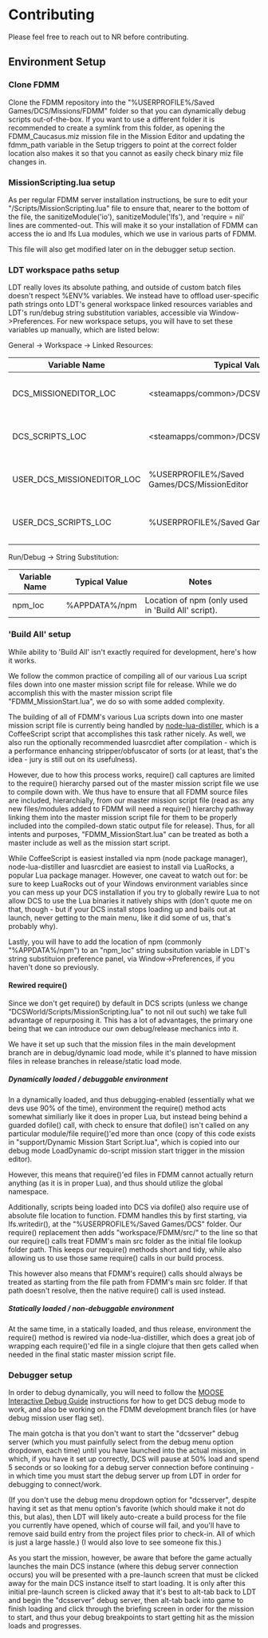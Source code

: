 # Contributing

Please feel free to reach out to NR before contributing.

## Environment Setup

### Clone FDMM

Clone the FDMM repository into the "%USERPROFILE%/Saved Games/DCS/Missions/FDMM" folder so that you can dynamically debug scripts out-of-the-box. If you want to use a different folder it is recommended to create a symlink from this folder, as opening the FDMM_Caucasus.miz mission file in the Mission Editor and updating the fdmm_path variable in the Setup triggers to point at the correct folder location also makes it so that you cannot as easily check binary miz file changes in.

### MissionScripting.lua setup

As per regular FDMM server installation instructions, be sure to edit your "<DCSWorldMainFolder>/Scripts/MissionScripting.lua" file to ensure that, nearer to the bottom of the file, the sanitizeModule('io'), sanitizeModule('lfs'), and 'require = nil' lines are commented-out. This will make it so your installation of FDMM can access the io and lfs Lua modules, which we use in various parts of FDMM.

This file will also get modified later on in the debugger setup section.

### LDT workspace paths setup

LDT really loves its absolute pathing, and outside of custom batch files doesn't respect %ENV% variables. We instead have to offload user-specific path strings onto LDT's general workspace linked resources variables and LDT's run/debug string substitution variables, accessible via Window->Preferences. For new workspace setups, you will have to set these variables up manually, which are listed below:

General -> Workspace -> Linked Resources:

| Variable Name | Typical Value | Notes |
| --- | --- | --- |
| DCS_MISSIONEDITOR_LOC | <steamapps/common>/DCSWorld/MissionEditor | Main DCS installation MissionEditor folder. |
| DCS_SCRIPTS_LOC | <steamapps/common>/DCSWorld/Scripts | Main DCS installation Scripts folder. |
| USER_DCS_MISSIONEDITOR_LOC | %USERPROFILE%/Saved Games/DCS/MissionEditor | User saved games DCS MissionEditor folder. |
| USER_DCS_SCRIPTS_LOC | %USERPROFILE%/Saved Games/DCS/Scripts | User saved games DCS Scripts folder. |

Run/Debug -> String Substitution:

| Variable Name | Typical Value | Notes |
| --- | --- | --- |
| npm_loc | %APPDATA%/npm | Location of npm (only used in 'Build All' script). |

### 'Build All' setup

While ability to 'Build All' isn't exactly required for development, here's how it works.

We follow the common practice of compiling all of our various Lua script files down into one master mission script file for release. While we do accomplish this with the master mission script file "FDMM_MissionStart.lua", we do so with some added complexity.

The building of all of FDMM's various Lua scripts down into one master mission script file is currently being handled by [node-lua-distiller](https://github.com/yi/node-lua-distiller), which is a CoffeeScript script that accomplishes this task rather nicely. As well, we also run the optionally recommended luasrcdiet after compilation - which is a performance enhancing stripper/obfuscator of sorts (or at least, that's the idea - jury is still out on its usefulness).

However, due to how this process works, require() call captures are limited to the require() hierarchy parsed out of the master mission script file we use to compile down with. We thus have to ensure that all FDMM source files are included, hierarchially, from our master mission script file (read as: any new files/modules added to FDMM will need a require() hierarchy pathway linking them into the master mission script file for them to be properly included into the compiled-down static output file for release). Thus, for all intents and purposes, "FDMM_MissionStart.lua" can be treated as both a master include as well as the mission start script.

While CoffeeScript is easiest installed via npm (node package manager), node-lua-distiller and luasrcdiet are easiest to install via LuaRocks, a popular Lua package manager. However, one caveat to watch out for: be sure to keep LuaRocks out of your Windows environment variables since you can mess up your DCS installation if you try to globally rewire Lua to not allow DCS to use the Lua binaries it natively ships with (don't quote me on that, though - but if your DCS install stops loading up and bails out at launch, never getting to the main menu, like it did some of us, that's probably why).

Lastly, you will have to add the location of npm (commonly "%APPDATA%/npm") to an "npm_loc" string subsitution variable in LDT's string substituion preference panel, via Window->Preferences, if you haven't done so previously.

#### Rewired require()

Since we don't get require() by default in DCS scripts (unless we change "DCSWorld/Scripts/MissionScripting.lua" to not nil out such) we take full advantage of repurposing it. This has a lot of advantages, the primary one being that we can introduce our own debug/release mechanics into it.

We have it set up such that the mission files in the main development branch are in debug/dynamic load mode, while it's planned to have mission files in release branches in release/static load mode.

##### Dynamically loaded / debuggable environment

In a dynamically loaded, and thus debugging-enabled (essentially what we devs use 90% of the time), environment the require() method acts somewhat similiarly like it does in proper Lua, but instead being behind a guarded dofile() call, with check to ensure that dofile() isn't called on any particular module/file require()'ed more than once (copy of this code exists in "support/Dynamic Mission Start Script.lua", which is copied into our debug mode LoadDynamic do-script mission start trigger in the mission editor).

However, this means that require()'ed files in FDMM cannot actually return anything (as it is in proper Lua), and thus should utilize the global namespace.

Additionally, scripts being loaded into DCS via dofile() also require use of absolute file location to function. FDMM handles this by first starting, via lfs.writedir(), at the "%USERPROFILE%/Saved Games/DCS" folder. Our require() replacement then adds "<fdmmPath/>workspace/FDMM/src/" to the line so that our require() calls treat FDMM's main src folder as the initial file lookup folder path. This keeps our require() methods short and tidy, while also allowing us to use those same require() calls in our build process.

This however also means that FDMM's require() calls should always be treated as starting from the file path from FDMM's main src folder. If that path doesn't resolve, then the native require() call is used instead.

##### Statically loaded / non-debuggable environment

At the same time, in a statically loaded, and thus release, environment the require() method is rewired via node-lua-distiller, which does a great job of wrapping each require()'ed file in a single clojure that then gets called when needed in the final static master mission script file.

### Debugger setup

In order to debug dynamically, you will need to follow the [MOOSE Interactive Debug Guide](https://flightcontrol-master.github.io/MOOSE_DOCS/Interactive_Debug_Guide.html) instructions for how to get DCS debug mode to work, and also be working on the FDMM development branch files (or have debug mission user flag set).

The main gotcha is that you don't want to start the "dcsserver" debug server (which you must painfully select from the debug menu option dropdown, each time) until you have launched into the actual mission, in which, if you have it set up correctly, DCS will pause at 50% load and spend 5 seconds or so looking for a debug server connection before continuing - in which time you must start the debug server up from LDT in order for debugging to connect/work.

(If you don't use the debug menu dropdown option for "dcsserver", despite having it set as that menu option's favorite (which should make it not do this, but alas), then LDT will likely auto-create a build process for the file you currently have opened, which of course will fail, and you'll have to remove said build entry from the project files prior to check-in. All of which is just a large hassle.) (I would also love to see someone fix this.)

As you start the mission, however, be aware that before the game actually launches the main DCS instance (where this debug server connection occurs) you will be presented with a pre-launch screen that must be clicked away for the main DCS instance itself to start loading. It is only after this initial pre-launch screen is clicked away that it's best to alt-tab back to LDT and begin the "dcsserver" debug server, then alt-tab back into game to finish loading and click through the briefing screen in order for the mission to start, and thus your debug breakpoints to start getting hit as the mission loads and progresses.
